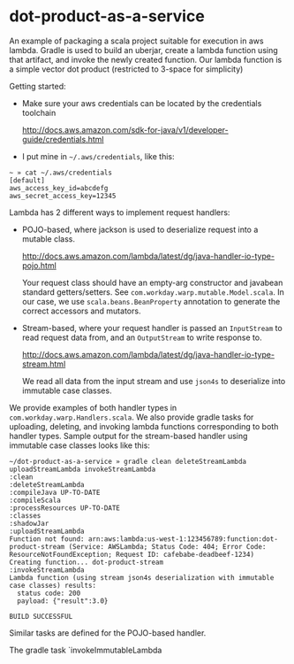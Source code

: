 # dot-product-as-a-service
An example of packaging a scala project suitable for execution in aws lambda.
Gradle is used to build an uberjar, create a lambda function using that artifact, and invoke the newly created function.
Our lambda function is a simple vector dot product (restricted to 3-space for simplicity)

Getting started:
- Make sure your aws credentials can be located by the credentials toolchain

  http://docs.aws.amazon.com/sdk-for-java/v1/developer-guide/credentials.html
- I put mine in `~/.aws/credentials`, like this:
```
~ » cat ~/.aws/credentials
[default]
aws_access_key_id=abcdefg
aws_secret_access_key=12345
```

Lambda has 2 different ways to implement request handlers:
- POJO-based, where jackson is used to deserialize request into a mutable class.
  
  http://docs.aws.amazon.com/lambda/latest/dg/java-handler-io-type-pojo.html
  
  Your request class should have an empty-arg constructor and javabean standard getters/setters. See `com.workday.warp.mutable.Model.scala`. In our case, we use `scala.beans.BeanProperty` annotation to generate the correct accessors and mutators.
- Stream-based, where your request handler is passed an `InputStream` to read request data from, and an `OutputStream` to write response to.
  
  http://docs.aws.amazon.com/lambda/latest/dg/java-handler-io-type-stream.html
  
  We read all data from the input stream and use `json4s` to deserialize into immutable case classes.
    
We provide examples of both handler types in `com.workday.warp.Handlers.scala`. We also provide gradle tasks for uploading, deleting, and invoking lambda functions corresponding to both handler types. Sample output for the stream-based handler using immutable case classes looks like this:

```
~/dot-product-as-a-service » gradle clean deleteStreamLambda uploadStreamLambda invokeStreamLambda
:clean
:deleteStreamLambda
:compileJava UP-TO-DATE
:compileScala
:processResources UP-TO-DATE
:classes
:shadowJar
:uploadStreamLambda
Function not found: arn:aws:lambda:us-west-1:123456789:function:dot-product-stream (Service: AWSLambda; Status Code: 404; Error Code: ResourceNotFoundException; Request ID: cafebabe-deadbeef-1234)
Creating function... dot-product-stream
:invokeStreamLambda
Lambda function (using stream json4s deserialization with immutable case classes) results:
  status code: 200
  payload: {"result":3.0}

BUILD SUCCESSFUL
```

Similar tasks are defined for the POJO-based handler.

The gradle task `invokeImmutableLambda
